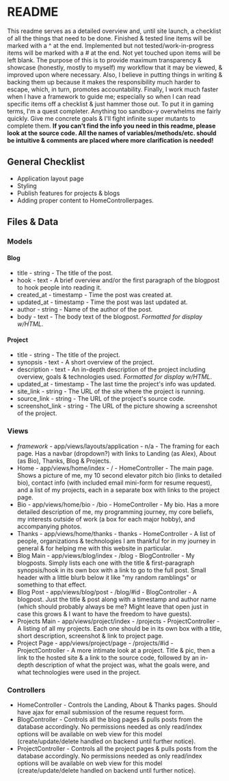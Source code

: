 # README

This readme serves as a detailed overview and, until site launch, a checklist of all the things that need to be done. Finished & tested line items will be marked with a ^ at the end. Implemented but not tested/work-in-progress items will be marked with a # at the end. Not yet touched upon items will be left blank. The purpose of this is to provide maximum transparency & showcase (honestly, mostly to myself) my workflow that it may be viewed, & improved upon where necessary. Also, I believe in putting things in writing & backing them up because it makes the responsibility much harder to escape, which, in turn, promotes accountability. Finally, I work much faster when I have a framework to guide me; especially so when I can read specific items off a checklist & just hammer those out. To put it in gaming terms, I'm a quest completer. Anything too sandbox-y overwhelms me fairly quickly. Give me concrete goals & I'll fight infinite super mutants to complete them. **If you can't find the info you need in this readme, please look at the source code. All the names of variables/methods/etc. should be intuitive & comments are placed where more clarification is needed!**

## General Checklist
- Application layout page
- Styling
- Publish features for projects & blogs
- Adding proper content to HomeControllerpages.

## Files & Data

### Models
#### Blog
- title - string - The title of the post.
- hook - text - A brief overview and/or the first paragraph of the blogpost to hook people into reading it.
- created_at - timestamp - Time the post was created at.
- updated_at - timestamp - Time the post was last updated at.
- author - string - Name of the author of the post.
- body - text - The body text of the blogpost. *Formatted for display w/HTML*.

#### Project
- title - string - The title of the project.
- synopsis - text - A short overview of the project.
- description - text - An in-depth description of the project including overview, goals & technologies used. *Formatted for display w/HTML*.
- updated_at - timestamp - The last time the project's info was updated.
- site_link - string - The URL of the site where the project is running.
- source_link - string - The URL of the project's source code.
- screenshot_link - string - The URL of the picture showing a screenshot of the project.

### Views
- *framework* - app/views/layouts/application - n/a - The framing for each page. Has a navbar (dropdown?) with links to Landing (as Alex), About (as Bio), Thanks, Blog & Projects.
- Home - app/views/home/index - / - HomeController - The main page. Shows a picture of me, my 10 second elevator pitch bio (links to detailed bio), contact info (with included email mini-form for resume request), and a list of my projects, each in a separate box with links to the project page.
- Bio - app/views/home/bio - /bio - HomeController - My bio. Has a more detailed description of me, my programming journey, my core beliefs, my interests outside of work (a box for each major hobby), and accompanying photos.
- Thanks - app/views/home/thanks - thanks - HomeController - A list of people, organizations & technologies I am thankful for in my journey in general & for helping me with this website in particular.
- Blog Main - app/views/blog/index - /blog - BlogController - My blogposts. Simply lists each one with the title & first-paragraph synopsis/hook in its own box with a link to go to the full post. Small header with a little blurb below it like "my random ramblings" or something to that effect.
- Blog Post - app/views/blog/post - /blog/#id -  BlogController - A blogpost. Just the title & post along with a timestamp and author name (which should probably always be me? Might leave that open just in case this grows & I want to have the freedom to have guests).
- Projects Main - app/views/project/index - /projects - ProjectController - A listing of all my projects. Each one should be in its own box with a title, short description, screenshot & link to project page.
- Project Page - app/views/project/page - /projects/#id - ProjectController - A more intimate look at a project. Title & pic, then a link to the hosted site & a link to the source code, followed by an in-depth description of what the project was, what the goals were, and what technologies were used in the project.

### Controllers
- HomeController - Controls the Landing, About & Thanks pages. Should have ajax for email submission of the resume request form.
- BlogController - Controls all the blog pages & pulls posts from the database accordingly. No permissions needed as only read/index options will be available on web view for this model (create/update/delete handled on backend until further notice).
- ProjectController - Controls all the project pages & pulls posts from the database accordingly. No permissions needed as only read/index options will be available on web view for this model (create/update/delete handled on backend until further notice).

